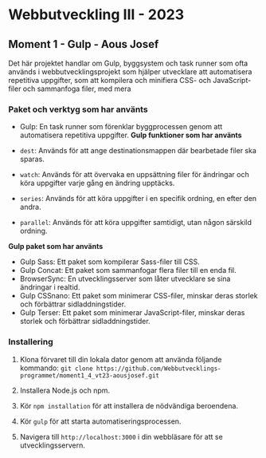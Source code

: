 # Webbutveckling III - 2023

## Moment 1 - Gulp - Aous Josef

Det här projektet handlar om Gulp, byggsystem och task runner som ofta används i webbutvecklingsprojekt som hjälper utvecklare att automatisera repetitiva uppgifter, som att kompilera och minifiera CSS- och JavaScript-filer och sammanfoga filer, med mera

### Paket och verktyg som har använts

- Gulp: En task runner som förenklar byggprocessen genom att automatisera repetitiva uppgifter.
  **Gulp funktioner som har använts**
- `dest`: Används för att ange destinationsmappen där bearbetade filer ska sparas.

- `watch`: Används för att övervaka en uppsättning filer för ändringar och köra uppgifter varje gång en ändring upptäcks.

- `series`: Används för att köra uppgifter i en specifik ordning, en efter den andra.

- `parallel`: Används för att köra uppgifter samtidigt, utan någon särskild ordning.

**Gulp paket som har använts**

- Gulp Sass: Ett paket som kompilerar Sass-filer till CSS.
- Gulp Concat: Ett paket som sammanfogar flera filer till en enda fil.
- BrowserSync: En utvecklingsserver som låter utvecklare se sina ändringar i realtid.
- Gulp CSSnano: Ett paket som minimerar CSS-filer, minskar deras storlek och förbättrar sidladdningstider.
- Gulp Terser: Ett paket som minimerar JavaScript-filer, minskar deras storlek och förbättrar sidladdningstider.

### Installering

1.  Klona förvaret till din lokala dator genom att använda följande kommando:
    `git clone https://github.com/Webbutvecklings-programmet/moment1_4_vt23-aousjosef.git`

2.  Installera Node.js och npm.
3.  Kör `npm installation` för att installera de nödvändiga beroendena.
4.  Kör `gulp` för att starta automatiseringsprocessen.
5.  Navigera till `http://localhost:3000` i din webbläsare för att se utvecklingsservern.
